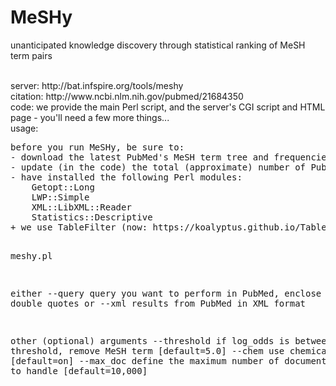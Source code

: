 # MeSHy
unanticipated knowledge discovery through statistical ranking of MeSH term pairs

</br>
server: http://bat.infspire.org/tools/meshy</br>
citation: http://www.ncbi.nlm.nih.gov/pubmed/21684350</br>
code: we provide the main Perl script, and the server's CGI script and HTML page - you'll need a few more things...</br>
usage:
<pre>
before you run MeSHy, be sure to:
- download the latest PubMed's MeSH term tree and frequencies (see code for details)
- update (in the code) the total (approximate) number of PubMed articles
- have installed the following Perl modules:
	Getopt::Long
	LWP::Simple
	XML::LibXML::Reader
	Statistics::Descriptive
+ we use TableFilter (now: https://koalyptus.github.io/TableFilter/) for HTML output

meshy.pl

   either
--query       query you want to perform in PubMed, enclose it in double quotes
   or
--xml         results from PubMed in XML format

   other (optional) arguments
--threshold   if log_odds is between threshold, remove MeSH term [default=5.0]
--chem        use chemical terms [default=on]
--max_doc     define the maximum number of documents you want to handle [default=10,000]
</pre>
